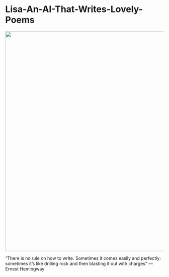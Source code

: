 # Lisa-An-AI-That-Writes-Lovely-Poems
<img src="https://assets.readitforward.com/wp-content/uploads/2017/10/poems_art-900x675.png" width="950" height="700">

“There is no rule on how to write. Sometimes it comes easily and perfectly: sometimes it’s like drilling rock and then blasting it out with charges” — Ernest Hemingway
